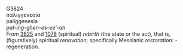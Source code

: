 <body>
  <p>G3824<br>  παλιγγενεσία  <br> paliggenesia  <br><i>pal-ing-ghen-es-ee‘-ah </i><br>From <a href="g3825.htm">3825</a> and <a href="g1078.htm">1078</a>  (spiritual) <i>rebirth</i> (the state or the act), that is, (figuratively) spiritual <i>renovation</i>; specifically Messianic <i>restoration:</i> - regeneration.<br></p>
 </body>